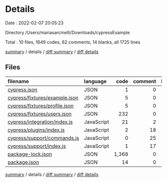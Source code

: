 # Details

Date : 2022-02-07 20:05:23

Directory /Users/mariasarcinelli/Downloads/cypressExample

Total : 10 files,  1649 codes, 62 comments, 14 blanks, all 1725 lines

[summary](results.md) / details / [diff summary](diff.md) / [diff details](diff-details.md)

## Files
| filename | language | code | comment | blank | total |
| :--- | :--- | ---: | ---: | ---: | ---: |
| [cypress.json](/cypress.json) | JSON | 1 | 0 | 1 | 2 |
| [cypress/fixtures/example.json](/cypress/fixtures/example.json) | JSON | 5 | 0 | 1 | 6 |
| [cypress/fixtures/profile.json](/cypress/fixtures/profile.json) | JSON | 5 | 0 | 0 | 5 |
| [cypress/fixtures/users.json](/cypress/fixtures/users.json) | JSON | 232 | 0 | 0 | 232 |
| [cypress/integration/index.js](/cypress/integration/index.js) | JavaScript | 21 | 2 | 3 | 26 |
| [cypress/plugins/index.js](/cypress/plugins/index.js) | JavaScript | 2 | 18 | 3 | 23 |
| [cypress/support/commands.js](/cypress/support/commands.js) | JavaScript | 0 | 25 | 1 | 26 |
| [cypress/support/index.js](/cypress/support/index.js) | JavaScript | 1 | 17 | 3 | 21 |
| [package-lock.json](/package-lock.json) | JSON | 1,368 | 0 | 1 | 1,369 |
| [package.json](/package.json) | JSON | 14 | 0 | 1 | 15 |

[summary](results.md) / details / [diff summary](diff.md) / [diff details](diff-details.md)